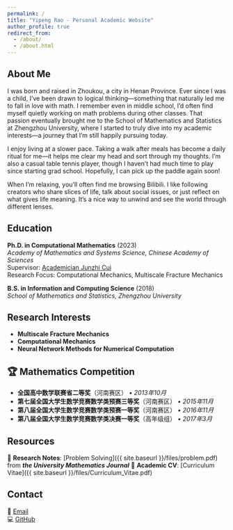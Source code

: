 ```yaml
---
permalink: /
title: "Yipeng Rao - Personal Academic Website"
author_profile: true
redirect_from: 
  - /about/
  - /about.html
---
```


## About Me

I was born and raised in Zhoukou, a city in Henan Province. Ever since I was a child, I’ve been drawn to logical thinking—something that naturally led me to fall in love with math. I remember even in middle school, I’d often find myself quietly working on math problems during other classes. That passion eventually brought me to the School of Mathematics and Statistics at Zhengzhou University, where I started to truly dive into my academic interests—a journey that I’m still happily pursuing today.

I enjoy living at a slower pace. Taking a walk after meals has become a daily ritual for me—it helps me clear my head and sort through my thoughts. I’m also a casual table tennis player, though I haven’t had much time to play since starting grad school. Hopefully, I can pick up the paddle again soon!

When I’m relaxing, you’ll often find me browsing Bilibili. I like following creators who share slices of life, talk about social issues, or just reflect on what gives life meaning. It’s a nice way to unwind and see the world through different lenses.

## Education

**Ph.D. in Computational Mathematics** (2023)  
*Academy of Mathematics and Systems Science, Chinese Academy of Sciences*  
Supervisor: [Academician Junzhi Cui](http://homepage.amss.ac.cn/research/homePage/7c98177290ea438aa989559f0e3fa4c7/myHomePage.html)  
Research Focus: Computational Mechanics, Multiscale Fracture Mechanics

**B.S. in Information and Computing Science** (2018)  
*School of Mathematics and Statistics, Zhengzhou University*

## Research Interests

- **Multiscale Fracture Mechanics**
- **Computational Mechanics** 
- **Neural Network Methods for Numerical Computation**

## 🏆 Mathematics Competition

- **全国高中数学联赛省二等奖**（河南赛区） *• 2013年10月*
- **第七届全国大学生数学竞赛数学类预赛三等奖**（河南赛区） *• 2015年11月*
- **第八届全国大学生数学竞赛数学类预赛一等奖**（河南赛区） *• 2016年11月*
- **第八届全国大学生数学竞赛数学类决赛一等奖**（高年级组） *• 2017年3月*


## Resources

🔬 **Research Notes**: [Problem Solving]({{ site.baseurl }}/files/problem.pdf) from ***the University Mathematics Journal***
📄 **Academic CV**: [Curriculum Vitae]({{ site.baseurl }}/files/Curriculum_Vitae.pdf)

## Contact

📧 [Email](mailto:raoyipeng@qq.com)  
💻 [GitHub](https://github.com/sukaku-r)
